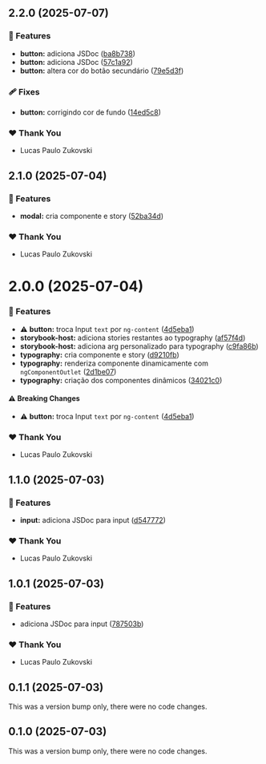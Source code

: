 ## 2.2.0 (2025-07-07)


### 🚀 Features

- **button:** adiciona JSDoc ([ba8b738](https://github.com/lpzukovski/alfabit-zuka/commit/ba8b738))
- **button:** adiciona JSDoc ([57c1a92](https://github.com/lpzukovski/alfabit-zuka/commit/57c1a92))
- **button:** altera cor do botão secundário ([79e5d3f](https://github.com/lpzukovski/alfabit-zuka/commit/79e5d3f))

### 🩹 Fixes

- **button:** corrigindo cor de fundo ([14ed5c8](https://github.com/lpzukovski/alfabit-zuka/commit/14ed5c8))

### ❤️  Thank You

- Lucas Paulo Zukovski

## 2.1.0 (2025-07-04)


### 🚀 Features

- **modal:** cria componente e story ([52ba34d](https://github.com/lpzukovski/alfabit-zuka/commit/52ba34d))

### ❤️  Thank You

- Lucas Paulo Zukovski

# 2.0.0 (2025-07-04)


### 🚀 Features

- ⚠️  **button:** troca Input `text` por `ng-content` ([4d5eba1](https://github.com/lpzukovski/alfabit-zuka/commit/4d5eba1))
- **storybook-host:** adiciona stories restantes ao typography ([af57f4d](https://github.com/lpzukovski/alfabit-zuka/commit/af57f4d))
- **storybook-host:** adiciona arg personalizado para typography ([c9fa86b](https://github.com/lpzukovski/alfabit-zuka/commit/c9fa86b))
- **typography:** cria componente e story ([d9210fb](https://github.com/lpzukovski/alfabit-zuka/commit/d9210fb))
- **typography:** renderiza componente dinamicamente com `ngComponentOutlet` ([2d1be07](https://github.com/lpzukovski/alfabit-zuka/commit/2d1be07))
- **typography:** criação dos componentes dinâmicos ([34021c0](https://github.com/lpzukovski/alfabit-zuka/commit/34021c0))

#### ⚠️  Breaking Changes

- ⚠️  **button:** troca Input `text` por `ng-content` ([4d5eba1](https://github.com/lpzukovski/alfabit-zuka/commit/4d5eba1))

### ❤️  Thank You

- Lucas Paulo Zukovski

## 1.1.0 (2025-07-03)


### 🚀 Features

- **input:** adiciona JSDoc para input ([d547772](https://github.com/lpzukovski/alfabit-zuka/commit/d547772))

### ❤️  Thank You

- Lucas Paulo Zukovski

## 1.0.1 (2025-07-03)


### 🚀 Features

- adiciona JSDoc para input ([787503b](https://github.com/lpzukovski/alfabit-zuka/commit/787503b))

### ❤️  Thank You

- Lucas Paulo Zukovski

## 0.1.1 (2025-07-03)

This was a version bump only, there were no code changes.

## 0.1.0 (2025-07-03)

This was a version bump only, there were no code changes.